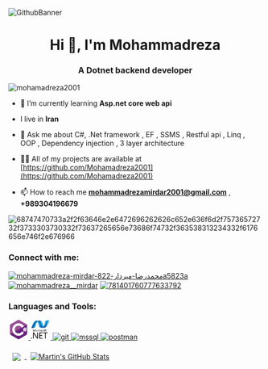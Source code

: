 ﻿![GithubBanner](https://user-images.githubusercontent.com/103823068/223725341-37b58d6e-378a-49dc-99cf-402eb8af2366.png)
<h1 align="center">Hi 👋, I'm Mohammadreza</h1>
<h3 align="center">A Dotnet backend developer</h3>

<p align="left"> <img src="https://komarev.com/ghpvc/?username=mohamadreza2001&label=Profile%20views&color=0e75b6&style=flat" alt="mohamadreza2001" /> </p>

- 🌱 I’m currently learning **Asp.net core web api**

- I live in **Iran**

- 💬 Ask me about C#, .Net framework , EF , SSMS , Restful api , Linq , OOP , Dependency injection , 3 layer architecture

- 👨‍💻 All of my projects are available at [https://github.com/Mohamadreza2001](https://github.com/Mohamadreza2001)

- 📫 How to reach me **mohammadrezamirdar2001@gmail.com** , **+989304196679**

![68747470733a2f2f63646e2e6472696262626c652e636f6d2f75736572732f3733303730332f73637265656e73686f74732f363538313234332f6176656e746f2e676966](https://user-images.githubusercontent.com/103823068/224567561-6273bd3a-e857-4f91-a6a1-85c08a4fc1d6.gif)

<h3 align="left">Connect with me:</h3>
<p align="left">
<a href="https://linkedin.com/in/mohammadreza-mirdar-محمدرضا-میردار-822a5823a" target="blank"><img align="center" src="https://raw.githubusercontent.com/rahuldkjain/github-profile-readme-generator/master/src/images/icons/Social/linked-in-alt.svg" alt="mohammadreza-mirdar-محمدرضا-میردار-822a5823a" height="30" width="40" /></a>
<a href="https://instagram.com/mohammadreza__mirdar" target="blank"><img align="center" src="https://raw.githubusercontent.com/rahuldkjain/github-profile-readme-generator/master/src/images/icons/Social/instagram.svg" alt="mohammadreza__mirdar" height="30" width="40" /></a>
<a href="https://discord.gg/781401760777633792" target="blank"><img align="center" src="https://raw.githubusercontent.com/rahuldkjain/github-profile-readme-generator/master/src/images/icons/Social/discord.svg" alt="781401760777633792" height="30" width="40" /></a>
</p>

<h3 align="left">Languages and Tools:</h3>
<p align="left"> <a href="https://www.w3schools.com/cs/" target="_blank" rel="noreferrer"> <img src="https://raw.githubusercontent.com/devicons/devicon/master/icons/csharp/csharp-original.svg" alt="csharp" width="40" height="40"/> </a> <a href="https://dotnet.microsoft.com/" target="_blank" rel="noreferrer"> <img src="https://raw.githubusercontent.com/devicons/devicon/master/icons/dot-net/dot-net-original-wordmark.svg" alt="dotnet" width="40" height="40"/> </a> <a href="https://git-scm.com/" target="_blank" rel="noreferrer"> <img src="https://www.vectorlogo.zone/logos/git-scm/git-scm-icon.svg" alt="git" width="40" height="40"/> </a> <a href="https://www.microsoft.com/en-us/sql-server" target="_blank" rel="noreferrer"> <img src="https://www.svgrepo.com/show/303229/microsoft-sql-server-logo.svg" alt="mssql" width="40" height="40"/> </a> <a href="https://postman.com" target="_blank" rel="noreferrer"> <img src="https://www.vectorlogo.zone/logos/getpostman/getpostman-icon.svg" alt="postman" width="40" height="40"/> </a> </p>
<a href="https://github.com/Mohammadreza2001">
  <img align="center" style="margin:0.5rem" src="https://github-readme-stats.vercel.app/api/top-langs/?username=Mohammadreza2001&hide=html,css&title_color=ffffff&text_color=c9cacc&icon_color=4AB197&bg_color=1A2B34" />
</a>

<a href="https://github.com/Mohammadreza2001">
  <img align="center" style="margin:0.5rem" src="https://github-readme-stats.vercel.app/api?username=Mohammadreza2001&show_icons=true&line_height=27&count_private=true&title_color=ffffff&text_color=c9cacc&icon_color=4AB097&bg_color=1A2B34" alt="Martin's GitHub Stats" />
</a>